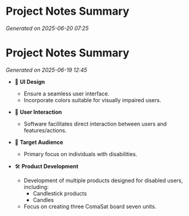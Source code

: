 # Project Notes Summary

*Generated on 2025-06-20 07:25*

# Project Notes Summary

*Generated on 2025-06-19 12:45*

- 🎨 **UI Design**
  - Ensure a seamless user interface.
  - Incorporate colors suitable for visually impaired users.

- 🤝 **User Interaction**
  - Software facilitates direct interaction between users and features/actions.

- 👥 **Target Audience**
  - Primary focus on individuals with disabilities.

- 🛠️ **Product Development**
  - Development of multiple products designed for disabled users, including:
    - Candlestick products
    - Candles
  - Focus on creating three ComaSat board seven units.